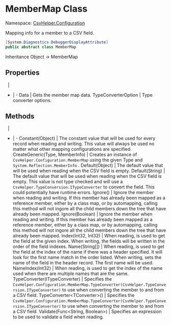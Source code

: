 # MemberMap Class

Namespace: [CsvHelper.Configuration](/api/CsvHelper.Configuration)

Mapping info for a member to a CSV field.

```cs
[System.Diagnostics.DebuggerDisplayAttribute]
public abstract class MemberMap 
```

Inheritance Object -> MemberMap

## Properties
&nbsp; | &nbsp;
- | -
Data | Gets the member map data.
TypeConverterOption | Type converter options.

## Methods
&nbsp; | &nbsp;
- | -
Constant(Object) | The constant value that will be used for every record when reading and writing. This value will always be used no matter what other mapping configurations are specified.
CreateGeneric(Type, MemberInfo) | Creates an instance of ``CsvHelper.Configuration.MemberMap`` using the given Type and ``System.Reflection.MemberInfo`` .
Default(Object) | The default value that will be used when reading when the CSV field is empty.
Default(String) | The default value that will be used when reading when the CSV field is empty. This value is not type checked and will use a ``CsvHelper.TypeConversion.ITypeConverter`` to convert the field. This could potentially have runtime errors.
Ignore() | Ignore the member when reading and writing. If this member has already been mapped as a reference member, either by a class map, or by automapping, calling this method will not ingore all the child members down the tree that have already been mapped.
Ignore(Boolean) | Ignore the member when reading and writing. If this member has already been mapped as a reference member, either by a class map, or by automapping, calling this method will not ingore all the child members down the tree that have already been mapped.
Index(Int32, Int32) | When reading, is used to get the field at the given index. When writing, the fields will be written in the order of the field indexes.
Name(String[]) | When reading, is used to get the field at the index of the name if there was a header specified. It will look for the first name match in the order listed. When writing, sets the name of the field in the header record. The first name will be used.
NameIndex(Int32) | When reading, is used to get the index of the name used when there are multiple names that are the same.
TypeConverter(ITypeConverter) | Specifies the ``CsvHelper.Configuration.MemberMap.TypeConverter(CsvHelper.TypeConversion.ITypeConverter)`` to use when converting the member to and from a CSV field.
TypeConverter&lt;TConverter&gt;() | Specifies the ``CsvHelper.Configuration.MemberMap.TypeConverter(CsvHelper.TypeConversion.ITypeConverter)`` to use when converting the member to and from a CSV field.
Validate(Func&lt;String, Boolean&gt;) | Specifies an expression to be used to validate a field when reading.
